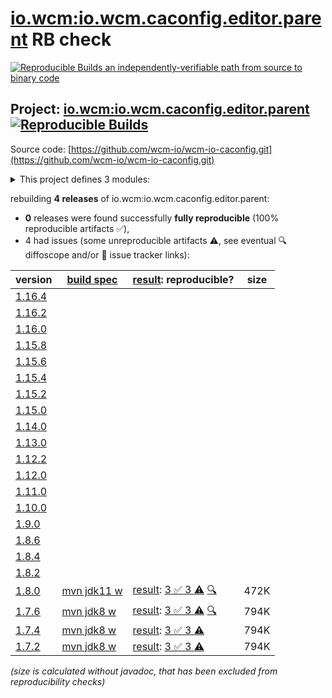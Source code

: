 [io.wcm:io.wcm.caconfig.editor.parent](https://central.sonatype.com/artifact/io.wcm/io.wcm.caconfig.editor.parent/versions) RB check
=======

[![Reproducible Builds](https://reproducible-builds.org/images/logos/rb.svg) an independently-verifiable path from source to binary code](https://reproducible-builds.org/)

## Project: [io.wcm:io.wcm.caconfig.editor.parent](https://central.sonatype.com/artifact/io.wcm/io.wcm.caconfig.editor.parent/versions) [![Reproducible Builds](https://img.shields.io/endpoint?url=https://raw.githubusercontent.com/jvm-repo-rebuild/reproducible-central/master/content/io/wcm/io.wcm.caconfig/badge.json)](https://github.com/jvm-repo-rebuild/reproducible-central/blob/master/content/io/wcm/io.wcm.caconfig/README.md)

Source code: [https://github.com/wcm-io/wcm-io-caconfig.git](https://github.com/wcm-io/wcm-io-caconfig.git)

<details><summary>This project defines 3 modules:</summary>

* [io.wcm:io.wcm.caconfig.editor](https://central.sonatype.com/artifact/io.wcm/io.wcm.caconfig.editor/overview)
* [io.wcm:io.wcm.caconfig.editor.package](https://central.sonatype.com/artifact/io.wcm/io.wcm.caconfig.editor.package/overview)
* [io.wcm:io.wcm.caconfig.editor.parent](https://central.sonatype.com/artifact/io.wcm/io.wcm.caconfig.editor.parent/overview)
</details>

rebuilding **4 releases** of io.wcm:io.wcm.caconfig.editor.parent:
- **0** releases were found successfully **fully reproducible** (100% reproducible artifacts :white_check_mark:),
- 4 had issues (some unreproducible artifacts :warning:, see eventual :mag: diffoscope and/or :memo: issue tracker links):

| version | [build spec](/BUILDSPEC.md) | [result](https://reproducible-builds.org/docs/jvm/): reproducible? | size |
| -- | --------- | ------ | -- |
| [1.16.4](https://central.sonatype.com/artifact/io.wcm/io.wcm.caconfig.editor.parent/1.16.4/pom) | | | |
| [1.16.2](https://central.sonatype.com/artifact/io.wcm/io.wcm.caconfig.editor.parent/1.16.2/pom) | | | |
| [1.16.0](https://central.sonatype.com/artifact/io.wcm/io.wcm.caconfig.editor.parent/1.16.0/pom) | | | |
| [1.15.8](https://central.sonatype.com/artifact/io.wcm/io.wcm.caconfig.editor.parent/1.15.8/pom) | | | |
| [1.15.6](https://central.sonatype.com/artifact/io.wcm/io.wcm.caconfig.editor.parent/1.15.6/pom) | | | |
| [1.15.4](https://central.sonatype.com/artifact/io.wcm/io.wcm.caconfig.editor.parent/1.15.4/pom) | | | |
| [1.15.2](https://central.sonatype.com/artifact/io.wcm/io.wcm.caconfig.editor.parent/1.15.2/pom) | | | |
| [1.15.0](https://central.sonatype.com/artifact/io.wcm/io.wcm.caconfig.editor.parent/1.15.0/pom) | | | |
| [1.14.0](https://central.sonatype.com/artifact/io.wcm/io.wcm.caconfig.editor.parent/1.14.0/pom) | | | |
| [1.13.0](https://central.sonatype.com/artifact/io.wcm/io.wcm.caconfig.editor.parent/1.13.0/pom) | | | |
| [1.12.2](https://central.sonatype.com/artifact/io.wcm/io.wcm.caconfig.editor.parent/1.12.2/pom) | | | |
| [1.12.0](https://central.sonatype.com/artifact/io.wcm/io.wcm.caconfig.editor.parent/1.12.0/pom) | | | |
| [1.11.0](https://central.sonatype.com/artifact/io.wcm/io.wcm.caconfig.editor.parent/1.11.0/pom) | | | |
| [1.10.0](https://central.sonatype.com/artifact/io.wcm/io.wcm.caconfig.editor.parent/1.10.0/pom) | | | |
| [1.9.0](https://central.sonatype.com/artifact/io.wcm/io.wcm.caconfig.editor.parent/1.9.0/pom) | | | |
| [1.8.6](https://central.sonatype.com/artifact/io.wcm/io.wcm.caconfig.editor.parent/1.8.6/pom) | | | |
| [1.8.4](https://central.sonatype.com/artifact/io.wcm/io.wcm.caconfig.editor.parent/1.8.4/pom) | | | |
| [1.8.2](https://central.sonatype.com/artifact/io.wcm/io.wcm.caconfig.editor.parent/1.8.2/pom) | | | |
| [1.8.0](https://central.sonatype.com/artifact/io.wcm/io.wcm.caconfig.editor.parent/1.8.0/pom) | [mvn jdk11 w](wcm-caconfig-editor-1.8.0.buildspec) | [result](io.wcm.caconfig.editor.parent-1.8.0.buildinfo): [3 :white_check_mark:  3 :warning:](io.wcm.caconfig.editor.parent-1.8.0.buildcompare) [:mag:](io.wcm.caconfig.editor.parent-1.8.0.diffoscope) | 472K |
| [1.7.6](https://central.sonatype.com/artifact/io.wcm/io.wcm.caconfig.editor.parent/1.7.6/pom) | [mvn jdk8 w](wcm-caconfig-editor-1.7.6.buildspec) | [result](io.wcm.caconfig.editor.parent-1.7.6.buildinfo): [3 :white_check_mark:  3 :warning:](io.wcm.caconfig.editor.parent-1.7.6.buildcompare) [:mag:](io.wcm.caconfig.editor.parent-1.7.6.diffoscope) | 794K |
| [1.7.4](https://central.sonatype.com/artifact/io.wcm/io.wcm.caconfig.editor.parent/1.7.4/pom) | [mvn jdk8 w](wcm-caconfig-editor-1.7.4.buildspec) | [result](io.wcm.caconfig.editor.parent-1.7.4.buildinfo): [3 :white_check_mark:  3 :warning:](io.wcm.caconfig.editor.parent-1.7.4.buildcompare) | 794K |
| [1.7.2](https://central.sonatype.com/artifact/io.wcm/io.wcm.caconfig.editor.parent/1.7.2/pom) | [mvn jdk8 w](wcm-caconfig-editor-1.7.2.buildspec) | [result](io.wcm.caconfig.editor.parent-1.7.2.buildinfo): [3 :white_check_mark:  3 :warning:](io.wcm.caconfig.editor.parent-1.7.2.buildcompare) | 794K |

<i>(size is calculated without javadoc, that has been excluded from reproducibility checks)</i>
